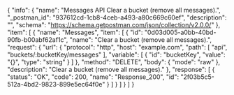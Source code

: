 {
  "info": {
    "name": "Messages API Clear a bucket (remove all messages).",
    "_postman_id": "937612cd-1cb8-4ceb-a493-a80c669c60ef",
    "description": "",
    "schema": "https://schema.getpostman.com/json/collection/v2.0.0/"
  },
  "item": [
    {
      "name": "Messages",
      "item": [
        {
          "id": "0d03d005-a0bb-40bd-90fb-b00abf62af1c",
          "name": "Clear a bucket (remove all messages).",
          "request": {
            "url": {
              "protocol": "http",
              "host": "example.com",
              "path": [
                "api",
                "buckets/:bucketKey/messages"
              ],
              "variable": [
                {
                  "id": "bucketKey",
                  "value": "{}",
                  "type": "string"
                }
              ]
            },
            "method": "DELETE",
            "body": {
              "mode": "raw"
            },
            "description": "Clear a bucket (remove all messages)."
          },
          "response": [
            {
              "status": "OK",
              "code": 200,
              "name": "Response_200",
              "id": "2f03b5c5-512a-4bd2-9823-899e5ec64f0e"
            }
          ]
        }
      ]
    }
  ]
}